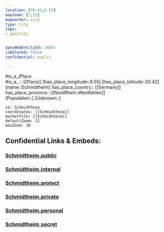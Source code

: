 ```yaml
---
location: [50.42,6.55] 
mapzoom: [7,12] 
mapmarker: city 
type: City
tags:
- geo/City


SpocWebEntityId: 34047
isDeleted: false
confidential: public

---
```

#is_a_/Place  
#is_a_ :: [[Place]] 
[has_place_longitude::6.55] 
[has_place_latitude::50.42] 
[name::Schmidtheim] 
has_place_country:: [[Germany]]  
has_place_province:: [[NordRhein-Westfahlen]]  
[Population::] 
[Unknown::] 


```leaflet
id: Schmidtheim
coordinates: [[Schmidtheim]] 
markerFile: [[Schmidtheim]] 
defaultZoom: 11 
maxZoom: 18
```


## Confidential Links & Embeds: 

### [Schmidtheim.public](/_public/\Earth\Continent\Europe\Europe~Central\Germany\Germany~West\Nordrhein-Westfalen\counties~NW\Euskirchen\cities~Euskirchen\Dahlem\CitySchmidtheim.public.md) 

### [Schmidtheim.internal](/_internal/\Earth\Continent\Europe\Europe~Central\Germany\Germany~West\Nordrhein-Westfalen\counties~NW\Euskirchen\cities~Euskirchen\Dahlem\CitySchmidtheim.internal.md) 

### [Schmidtheim.protect](/_protect/\Earth\Continent\Europe\Europe~Central\Germany\Germany~West\Nordrhein-Westfalen\counties~NW\Euskirchen\cities~Euskirchen\Dahlem\CitySchmidtheim.protect.md) 

### [Schmidtheim.private](/_private/\Earth\Continent\Europe\Europe~Central\Germany\Germany~West\Nordrhein-Westfalen\counties~NW\Euskirchen\cities~Euskirchen\Dahlem\CitySchmidtheim.private.md) 

### [Schmidtheim.personal](/_personal/\Earth\Continent\Europe\Europe~Central\Germany\Germany~West\Nordrhein-Westfalen\counties~NW\Euskirchen\cities~Euskirchen\Dahlem\CitySchmidtheim.personal.md) 

### [Schmidtheim.secret](/_secret/\Earth\Continent\Europe\Europe~Central\Germany\Germany~West\Nordrhein-Westfalen\counties~NW\Euskirchen\cities~Euskirchen\Dahlem\CitySchmidtheim.secret.md)

